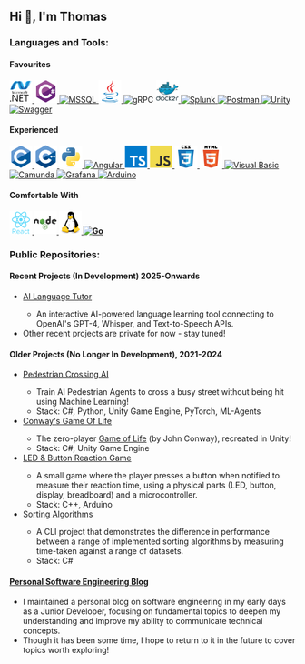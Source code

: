 ## Hi 👋, I'm Thomas
<h3 align="left">Languages and Tools:</h3>
<h4>Favourites</h4>
<p align="left"> 
  <a href="https://dotnet.microsoft.com/" target="_blank" rel="noreferrer"> 
    <img src="https://raw.githubusercontent.com/devicons/devicon/master/icons/dot-net/dot-net-original-wordmark.svg" alt=".NET" title=".NET" width="40" height="40"/> 
  </a> 
  <a href="https://www.w3schools.com/cs/" target="_blank" rel="noreferrer"> 
    <img src="https://raw.githubusercontent.com/devicons/devicon/master/icons/csharp/csharp-original.svg" alt="C#" title="C#" width="40" height="40"/> 
  </a>
  <a href="https://www.microsoft.com/en-us/sql-server" target="_blank" rel="noreferrer"> 
    <img src="https://www.svgrepo.com/show/303229/microsoft-sql-server-logo.svg" alt="MSSQL" title="SQL (MS SQL Server)" width="40" height="40"/> 
  </a> 
  <a href="https://www.java.com" target="_blank" rel="noreferrer"> 
    <img src="https://raw.githubusercontent.com/devicons/devicon/master/icons/java/java-original.svg" alt="Java" title="Java" width="40" height="40"/> 
  </a>
  <a>
    <img src="https://media2.dev.to/dynamic/image/width=800%2Cheight=%2Cfit=scale-down%2Cgravity=auto%2Cformat=auto/https%3A%2F%2Fdev-to-uploads.s3.amazonaws.com%2Fuploads%2Farticles%2Fbouqkcbqfb5swj8crr8y.jpg" alt="gRPC" title="gRPC" width="40" height="40"/>
  </a>
  <a href="https://www.docker.com/" target="_blank" rel="noreferrer"> 
    <img src="https://raw.githubusercontent.com/devicons/devicon/master/icons/docker/docker-original-wordmark.svg" alt="Docker" title="Docker" width="40" height="40"/>
  </a>
  <a href="https://www.splunk.com/" target="_blank" rel="noreferrer">
    <img src="https://play-lh.googleusercontent.com/04k1wMqvNGY9KujbBEFD05jl2zV4ONdusyuZd8Y2mRyzdHoJgh5C8n8eoEvz9i4lgQ" alt="Splunk" title="Splunk" width="40" height="40/>
  </a>
  <a href="https://postman.com" target="_blank" rel="noreferrer"> 
    <img src="https://www.vectorlogo.zone/logos/getpostman/getpostman-icon.svg" alt="Postman" title="Postman" width="40" height="40"/> 
  </a> 
  <a href="https://unity.com/" target="_blank" rel="noreferrer"> 
      <img src="https://www.vectorlogo.zone/logos/unity3d/unity3d-icon.svg" alt="Unity" title="Unity" width="40" height="40"/> 
  </a>
  <a href="https://swagger.io/" target="_blank" rel="noreferrer">
    <img src="https://upload.wikimedia.org/wikipedia/commons/a/ab/Swagger-logo.png" alt="Swagger" title="Swagger" width="40" height="40"/>
  </a>
</p>
<h4>Experienced</h4>
<p>
  <a href="https://www.cprogramming.com/" target="_blank" rel="noreferrer"> 
    <img src="https://raw.githubusercontent.com/devicons/devicon/master/icons/c/c-original.svg" alt="C" title="C" width="40" height="40"/> 
  </a> 
  <a href="https://www.w3schools.com/cpp/" target="_blank" rel="noreferrer"> 
    <img src="https://raw.githubusercontent.com/devicons/devicon/master/icons/cplusplus/cplusplus-original.svg" alt="C++" title="C++" width="40" height="40"/> 
  </a>
  <a href="https://www.python.org" target="_blank" rel="noreferrer"> 
    <img src="https://raw.githubusercontent.com/devicons/devicon/master/icons/python/python-original.svg" alt="Python" title="Python" width="40" height="40"/> 
  </a>
  <a href="https://angular.io" target="_blank" rel="noreferrer"> 
    <img src="https://angular.io/assets/images/logos/angular/angular.svg" alt="Angular" title="Angular" width="40" height="40"/> 
  </a>
  <a href="https://www.typescriptlang.org/" target="_blank" rel="noreferrer"> 
    <img src="https://raw.githubusercontent.com/devicons/devicon/master/icons/typescript/typescript-original.svg" alt="TypeScript" title="TypeScript" width="40" height="40"/> 
  </a> 
  <a href="https://developer.mozilla.org/en-US/docs/Web/JavaScript" target="_blank" rel="noreferrer"> 
    <img src="https://raw.githubusercontent.com/devicons/devicon/master/icons/javascript/javascript-original.svg" alt="JavaScript" title="JavaScript" width="40" height="40"/> 
  </a>
  <a href="https://www.w3schools.com/css/" target="_blank" rel="noreferrer"> 
    <img src="https://raw.githubusercontent.com/devicons/devicon/master/icons/css3/css3-original-wordmark.svg" alt="CSS" title="CSS" width="40" height="40"/> 
  </a>
  <a href="https://en.wikipedia.org/wiki/HTML5#:~:text=HTML5%20(Hypertext%20Markup%20Language%205,as%20the%20HTML%20Living%20Standard." target="_blank" rel="noreferrer">
    <img src="https://raw.githubusercontent.com/devicons/devicon/master/icons/html5/html5-original-wordmark.svg" alt="HTML5" title="HTML5" width="40" height="40"/> 
  </a>
  <a href="https://learn.microsoft.com/en-us/dotnet/visual-basic/getting-started/" target="_blank" rel="noreferrer">
    <img src="https://upload.wikimedia.org/wikipedia/commons/thumb/4/40/VB.NET_Logo.svg/2048px-VB.NET_Logo.svg.png" alt="Visual Basic" title="Visual Basic" width="40" height="40"/>
  </a>
  <a href="https://camunda.com/" target="_blank" rel="noreferrer"> 
    <img src="https://camunda.com/wp-content/uploads/camunda/blog-images/Social-Media-Favicon.jpg" alt="Camunda" title="Camunda" width="40" height="40"/>
  </a>
  <a href="https://grafana.com" target="_blank" rel="noreferrer"> 
    <img src="https://www.vectorlogo.zone/logos/grafana/grafana-icon.svg" alt="Grafana" title="Grafana" width="40" height="40"/> 
  </a> 
  <a href="https://www.arduino.cc/" target="_blank" rel="noreferrer"> 
    <img src="https://cdn.worldvectorlogo.com/logos/arduino-1.svg" alt="Arduino" title="Arduino" width="40" height="40"/> 
  </a>
</p>
<h4>Comfortable With<h4>
<p>
  <a href="https://reactjs.org/" target="_blank" rel="noreferrer"> 
    <img src="https://raw.githubusercontent.com/devicons/devicon/master/icons/react/react-original-wordmark.svg" alt="React" title="React" width="40" height="40"/> 
  </a> 
  <a href="https://nodejs.org" target="_blank" rel="noreferrer"> 
    <img src="https://raw.githubusercontent.com/devicons/devicon/master/icons/nodejs/nodejs-original-wordmark.svg" alt="Node.js" title="Node.js" width="40" height="40"/> 
  </a> 
  <a href="https://www.linux.org/" target="_blank" rel="noreferrer"> 
    <img src="https://raw.githubusercontent.com/devicons/devicon/master/icons/linux/linux-original.svg" alt="Linux" title="Linux" width="40" height="40"/> 
  </a>
  <a href="https://go.dev/" target="_blank" rel="noreferrer">
    <img src="https://miro.medium.com/v2/1*i2skbfmDsHayHhqPfwt6pA.png" alt="Go" title="Go" width="40" height="40"/>
  </a>
</p>
<h3 align="left">Public Repositories:</h3>

<h4>Recent Projects (In Development) 2025-Onwards</h4>
<ul>
  <li><a href="https://github.com/thomaslbarber/ai-language-tutor/tree/main">AI Language Tutor</a></li>
    <ul>
      <li>An interactive AI-powered language learning tool connecting to OpenAI's GPT-4, Whisper, and Text-to-Speech APIs.</li>
    </ul>
  <li>Other recent projects are private for now - stay tuned!</li>
</ul>
<h4>Older Projects (No Longer In Development), 2021-2024</h4>
<ul>
  <li><a href="https://github.com/thomaslbarber/pedestrian-crossing-ai/tree/main">Pedestrian Crossing AI</a></li>
  <ul>
    <li>Train AI Pedestrian Agents to cross a busy street without being hit using Machine Learning!</li>
    <li>Stack: C#, Python, Unity Game Engine, PyTorch, ML-Agents</li>
  </ul>
  <li><a href="https://github.com/thomaslbarber/GameOfLife/tree/master">Conway's Game Of Life</a></li>
  <ul>
    <li>The zero-player <a href="https://en.wikipedia.org/wiki/Conway%27s_Game_of_Life">Game of Life</a> (by John Conway), recreated in Unity!</li>
    <li>Stack: C#, Unity Game Engine</li>
  </ul>
  <li><a href="https://github.com/thomaslbarber/ArduinoReactionTimeGame">LED & Button Reaction Game</a></li>
  <ul>
    <li>A small game where the player presses a button when notified to measure their reaction time, using a physical parts (LED, button, display, breadboard) and a microcontroller.</li>
    <li>Stack: C++, Arduino</li>
  </ul>
  <li><a href="https://github.com/thomaslbarber/SortingAlgorithmsComparison/tree/master">Sorting Algorithms</a></li>
  <ul>
    <li>A CLI project that demonstrates the difference in performance between a range of implemented sorting algorithms by measuring time-taken against a range of datasets.</li>
    <li>Stack: C#</li>
  </ul>
</ul>
<h4><a href="https://tlbrbr.wordpress.com/" style="text-decoration: underline !important;">Personal Software Engineering Blog</a></h4>
<ul>
  <li>I maintained a personal blog on software engineering in my early days as a Junior Developer, focusing on fundamental topics to deepen my understanding and improve my ability to communicate technical concepts.</li>
  <li>Though it has been some time, I hope to return to it in the future to cover topics worth exploring!</li>
</ul>
